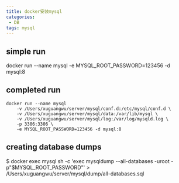```yaml
---
title: docker安装mysql
categories:
 - DB
tags: mysql
---
```


## simple run
docker run --name mysql -e MYSQL_ROOT_PASSWORD=123456 -d mysql:8

## completed run
    docker run --name mysql 
        -v /Users/xuguangwu/server/mysql/conf.d:/etc/mysql/conf.d \
        -v /Users/xuguangwu/server/mysql/data:/var/lib/mysql \
        -v /Users/xuguangwu/server/mysql/log:/var/log/mysqld.log \
        -p 3306:3306 \
        -e MYSQL_ROOT_PASSWORD=123456 -d mysql:8

## creating database dumps
$ docker exec mysql sh -c 'exec mysqldump --all-databases -uroot -p"$MYSQL_ROOT_PASSWORD"' > /Users/xuguangwu/server/mysql/dump/all-databases.sql







